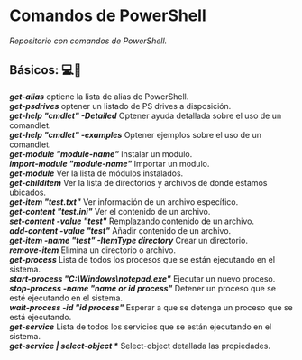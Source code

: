 # Comandos de PowerShell 

_Repositorio con comandos de PowerShell._

## Básicos: :computer:🚀

**_get-alias_** optiene la lista de alias de PowerShell.<br/>
**_get-psdrives_** optener un listado de PS drives a disposición.<br/>
**_get-help "cmdlet" -Detailed_** Optener ayuda detallada sobre el uso de un comandlet.<br/>
**_get-help "cmdlet" -examples_** Optener ejemplos sobre el uso de un comandlet.<br/>
**_get-module "module-name"_** Instalar un modulo.<br/>
**_import-module "module-name"_** Importar un modulo.<br/>
**_get-module_** Ver la lista de módulos instalados.<br/>
**_get-childitem_** Ver la lista de directorios y archivos de donde estamos ubicados.<br/>
**_get-item "test.txt"_** Ver información de un archivo específico.<br/>
**_get-content "test.ini"_** Ver el contenido de un archivo.<br/>
**_set-content -value "test"_** Remplazando contenido de un archivo.<br/>
**_add-content -value "test"_** Añadir contenido de un archivo.<br/>
**_get-item -name "test" -ItemType directory_** Crear un directorio.<br/>
**_remove-item_** Elimina un directorio o archivo.<br/>
**_get-process_** Lista de todos los procesos que se están ejecutando en el sistema.<br/>
**_start-process "C:\Windows\notepad.exe"_** Ejecutar un nuevo proceso.<br/>
**_stop-process -name "name or id process"_** Detener un proceso que se esté ejecutando en el sistema.<br/>
**_wait-process -id "id process"_** Esperar a que se detenga un proceso que se está ejecutando.<br/>
**_get-service_**  Lista de todos los servicios que se están ejecutando en el sistema.<br/>
**_get-service | select-object *_** Select-object detallada las propiedades.<br/>

